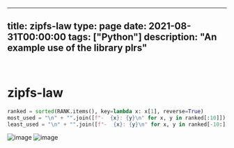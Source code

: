 
---
title: zipfs-law
type: page
date: 2021-08-31T00:00:00
tags: ["Python"]
description: "An example use of the library plrs"
---


<br>

# zipfs-law

```py
ranked = sorted(RANK.items(), key=lambda x: x[1], reverse=True)
most_used = "\n" + "".join([f"-  {x}: {y}\n" for x, y in ranked[:10]])
least_used = "\n" + "".join([f"-  {x}: {y}\n" for x, y in ranked[-10:]])
```

![image](https://user-images.githubusercontent.com/35516367/131443772-87337441-4916-4eb6-8021-158dfa4d2f88.png)
![image](https://user-images.githubusercontent.com/35516367/131443865-111448ed-85d6-4cf8-8d63-9d8b2bebfc05.png)
